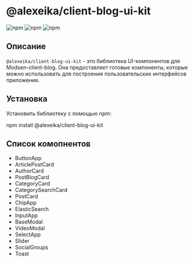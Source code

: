 # @alexeika/client-blog-ui-kit

![npm](https://img.shields.io/npm/v/@alexeika/client-blog-ui-kit)
![npm](https://img.shields.io/npm/l/@alexeika/client-blog-ui-kit)
![npm](https://img.shields.io/npm/dw/@alexeika/client-blog-ui-kit)

## Описание

`@alexeika/client-blog-ui-kit` - это библиотека UI-компонентов для Modsen-client-blog. Она предоставляет готовые компоненты, которые можно использовать для построения пользовательских интерфейсов приложения.

## Установка

Установить библиотеку с помощью npm:

npm install @alexeika/client-blog-ui-kit

## Список комопнентов

- ButtonApp
- ArticlePostCard
- AuthorCard
- PostBlogCard
- CategoryCard
- CategorySearchCard
- PostCard
- ChipApp
- ElasticSearch
- InputApp
- BaseModal
- VideoModal
- SelectApp
- Slider
- SocialGroups
- Toast
